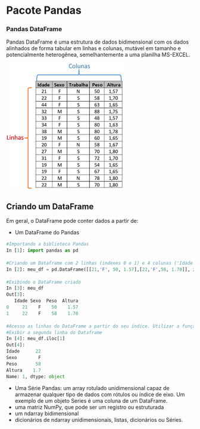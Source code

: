 # Pacote Pandas

### Pandas DataFrame

Pandas DataFrame é uma estrutura de dados bidimensional com os dados alinhados de forma tabular em linhas e colunas, mutável em tamanho e potencialmente heterogênea, semelhantemente a uma planilha MS-EXCEL.  

![funcao](/imagens/tabFrame.png)

## Criando um DataFrame

Em geral, o DataFrame pode conter dados a partir de:
+ Um DataFrame do Pandas
``` python
#Importando a biblioteca Pandas
In [1]: import pandas as pd

#Criando um Dataframe com 2 linhas (indexes 0 e 1) e 4 colunas ('Idade', 'Sexo', 'Peso', 'Altura').
In [2]: meu_df = pd.DataFrame([[21,'F', 50, 1.57],[22,'F',58, 1.70]], index=range(0,2), columns=['Idade', 'Sexo', 'Peso', 'Altura'])

#Exibindo o DataFrame criado
In [3]: meu_df
Out[3]: 
   Idade Sexo  Peso  Altura
0     21    F    50    1.57
1     22    F    58    1.70

#Acesso as linhas do DataFrame a partir do seu índice. Utilizar a função .iloc[indice].
#Exibir a segunda linha do Dataframe
In [4]: meu_df.iloc[1]
Out[4]: 
Idade      22
Sexo        F
Peso       58
Altura    1.7
Name: 1, dtype: object
```
+ Uma Série Pandas: um array rotulado unidimensional capaz de armazenar qualquer tipo de dados com rótulos ou índice de eixo. Um exemplo de um objeto Series é uma coluna de um DataFrame.
+ uma matriz NumPy, que pode ser um registro ou estruturada
+ um ndarray bidimensional
+ dicionários de ndarray unidimensionais, listas, dicionários ou Séries.
